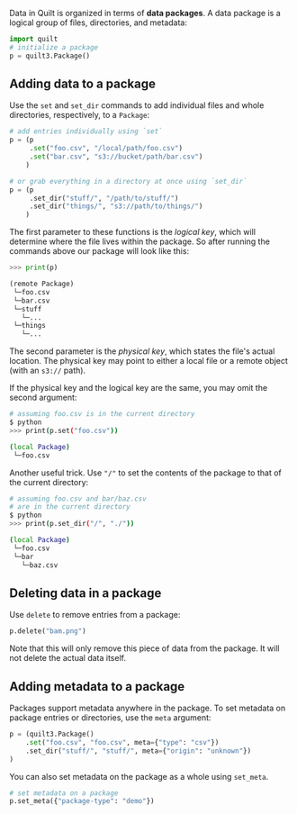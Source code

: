 Data in Quilt is organized in terms of **data packages**. A data package is a logical group of files, directories, and metadata:

```python
import quilt
# initialize a package
p = quilt3.Package()
```

## Adding data to a package

Use the `set` and `set_dir` commands to add individual files and whole directories, respectively, to a `Package`:

```python
# add entries individually using `set`
p = (p
     .set("foo.csv", "/local/path/foo.csv")
     .set("bar.csv", "s3://bucket/path/bar.csv")
    )

# or grab everything in a directory at once using `set_dir`
p = (p
     .set_dir("stuff/", "/path/to/stuff/")
     .set_dir("things/", "s3://path/to/things/")
    )
```

The first parameter to these functions is the *logical key*, which will determine where the file lives within the package. So after running the commands above our package will look like this:

```python
>>> print(p)

(remote Package)
 └─foo.csv
 └─bar.csv
 └─stuff
   └─...
 └─things
   └─...
```

The second parameter is the *physical key*, which states the file's actual location. The physical key may point to either a local file or a remote object (with an `s3://` path).

If the physical key and the logical key are the same, you may omit the second argument:

```bash
# assuming foo.csv is in the current directory
$ python
>>> print(p.set("foo.csv"))

(local Package)
 └─foo.csv
```

Another useful trick. Use `"/"` to set the contents of the package to that of the current directory:

```bash
# assuming foo.csv and bar/baz.csv
# are in the current directory
$ python
>>> print(p.set_dir("/", "./"))

(local Package)
 └─foo.csv
 └─bar
   └─baz.csv
```

## Deleting data in a package

Use `delete` to remove entries from a package:

```python
p.delete("bam.png")
```

Note that this will only remove this piece of data from the package. It will not delete the actual data itself.

## Adding metadata to a package

Packages support metadata anywhere in the package. To set metadata on package entries or directories, use the `meta` argument:

```python
p = (quilt3.Package()
    .set("foo.csv", "foo.csv", meta={"type": "csv"})
    .set_dir("stuff/", "stuff/", meta={"origin": "unknown"})
)
```

You can also set metadata on the package as a whole using `set_meta`.

```python
# set metadata on a package
p.set_meta({"package-type": "demo"})
```
